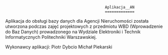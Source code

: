                                                 Aplikacja__AN
                                                =============

Aplikacja do obsługi bazy danych dla Agencji Nieruchomości została utworzona podczas zajęć projektowych z przedmiotu WBD (Wprowadzenie do Baz Danych) prowadzonego na Wydziale Elektroniki i Technik Informatycznych Politechniki Warszawskiej.

Wykonawcy aplikacji:
Piotr Dybcio
Michał Piekarski



                                              
